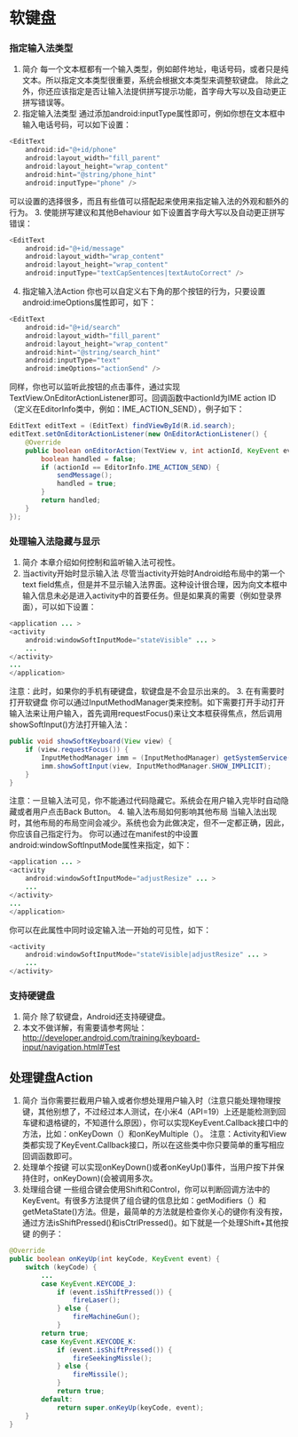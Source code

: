 # 软键盘
### 指定输入法类型
1. 简介
每一个文本框都有一个输入类型，例如邮件地址，电话号码，或者只是纯文本。所以指定文本类型很重要，系统会根据文本类型来调整软键盘。
除此之外，你还应该指定是否让输入法提供拼写提示功能，首字母大写以及自动更正拼写错误等。
2. 指定输入法类型
通过添加android:inputType属性即可，例如你想在文本框中输入电话号码，可以如下设置：
```java
<EditText
    android:id="@+id/phone"
    android:layout_width="fill_parent"
    android:layout_height="wrap_content"
    android:hint="@string/phone_hint"
    android:inputType="phone" />
```
可以设置的选择很多，而且有些值可以搭配起来使用来指定输入法的外观和额外的行为。
3. 使能拼写建议和其他Behaviour
如下设置首字母大写以及自动更正拼写错误：
```java
<EditText
    android:id="@+id/message"
    android:layout_width="wrap_content"
    android:layout_height="wrap_content"
    android:inputType="textCapSentences|textAutoCorrect" />
```
4. 指定输入法Action
你也可以自定义右下角的那个按钮的行为，只要设置android:imeOptions属性即可，如下：
```java
<EditText
    android:id="@+id/search"
    android:layout_width="fill_parent"
    android:layout_height="wrap_content"
    android:hint="@string/search_hint"
    android:inputType="text"
    android:imeOptions="actionSend" />
```
同样，你也可以监听此按钮的点击事件，通过实现TextView.OnEditorActionListener即可。回调函数中actionId为IME action ID（定义在EditorInfo类中，例如：IME_ACTION_SEND），例子如下：
```java
EditText editText = (EditText) findViewById(R.id.search);
editText.setOnEditorActionListener(new OnEditorActionListener() {
    @Override
    public boolean onEditorAction(TextView v, int actionId, KeyEvent event) {
        boolean handled = false;
        if (actionId == EditorInfo.IME_ACTION_SEND) {
            sendMessage();
            handled = true;
        }
        return handled;
    }
});
```


### 处理输入法隐藏与显示
1. 简介
本章介绍如何控制和监听输入法可视性。
2. 当activity开始时显示输入法
尽管当activity开始时Android给布局中的第一个text field焦点，但是并不显示输入法界面。这种设计很合理，因为向文本框中输入信息未必是进入activity中的首要任务。但是如果真的需要（例如登录界面），可以如下设置：
```java
<application ... >
<activity
    android:windowSoftInputMode="stateVisible" ... >
    ...
</activity>
...
</application>
```
注意：此时，如果你的手机有硬键盘，软键盘是不会显示出来的。
3. 在有需要时打开软键盘
你可以通过InputMethodManager类来控制。如下需要打开手动打开输入法来让用户输入，首先调用requestFocus()来让文本框获得焦点，然后调用showSoftInput()方法打开输入法：
```java
public void showSoftKeyboard(View view) {
    if (view.requestFocus()) {
        InputMethodManager imm = (InputMethodManager) getSystemService(Context.INPUT_METHOD_SERVICE);
        imm.showSoftInput(view, InputMethodManager.SHOW_IMPLICIT);
    }
}
```
注意：一旦输入法可见，你不能通过代码隐藏它。系统会在用户输入完毕时自动隐藏或者用户点击Back Button。
4. 输入法布局如何影响其他布局
当输入法出现时，其他布局的布局空间会减少。系统也会为此做决定，但不一定都正确，因此，你应该自己指定行为。
你可以通过在manifest的<activity>中设置android:windowSoftInputMode属性来指定，如下：
```java
<application ... >
<activity
    android:windowSoftInputMode="adjustResize" ... >
    ...
</activity>
...
</application>
```
你可以在此属性中同时设定输入法一开始的可见性，如下：
```java
<activity
    android:windowSoftInputMode="stateVisible|adjustResize" ... >
    ...
</activity>
```


### 支持硬键盘
1. 简介
除了软键盘，Android还支持硬键盘。
2. 本文不做详解，有需要请参考网址：
http://developer.android.com/training/keyboard-input/navigation.html#Test


## 处理键盘Action
1. 简介
当你需要拦截用户输入或者你想处理用户输入时（注意只能处理物理按键，其他别想了，不过经过本人测试，在小米4（API=19）上还是能检测到回车键和退格键的，不知道什么原因），你可以实现KeyEvent.Callback接口中的方法，比如：onKeyDown（）和onKeyMultiple（）。
注意：Activity和View类都实现了KeyEvent.Callback接口，所以在这些类中你只要简单的重写相应回调函数即可。
2. 处理单个按键
可以实现onKeyDown()或者onKeyUp()事件，当用户按下并保持住时，onKeyDown)(会被调用多次。
3. 处理组合键
一些组合键会使用Shift和Control，你可以判断回调方法中的KeyEvent。有很多方法提供了组合键的信息比如：getModifiers（）和getMetaState()方法。但是，最简单的方法就是检查你关心的键你有没有按，通过方法isShiftPressed()和isCtrlPressed()。如下就是一个处理Shift+其他按键 的例子：
```java
@Override
public boolean onKeyUp(int keyCode, KeyEvent event) {
    switch (keyCode) {
        ...
        case KeyEvent.KEYCODE_J:
            if (event.isShiftPressed()) {
                fireLaser();
            } else {
                fireMachineGun();
            }
        return true;
        case KeyEvent.KEYCODE_K:
            if (event.isShiftPressed()) {
                fireSeekingMissle();
            } else {
                fireMissile();
            }
            return true;
        default:
            return super.onKeyUp(keyCode, event);
    }
}
```

